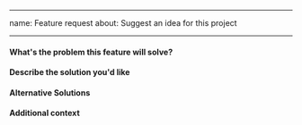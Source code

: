 ______________________________________________________________________

name: Feature request
about: Suggest an idea for this project

______________________________________________________________________

#### What's the problem this feature will solve?

<!-- What are you trying to do, that you are unable to achieve with pip-tools as it currently stands? -->

#### Describe the solution you'd like

<!-- A clear and concise description of what you want to happen. -->

<!-- Provide examples of real-world use cases that this would enable and how it solves the problem described above. -->

#### Alternative Solutions

<!-- Have you tried to workaround the problem using pip-tools or other tools? Or a different approach to solving this issue? Please elaborate here. -->

#### Additional context

<!-- Add any other context, links, etc. about the feature here. -->
